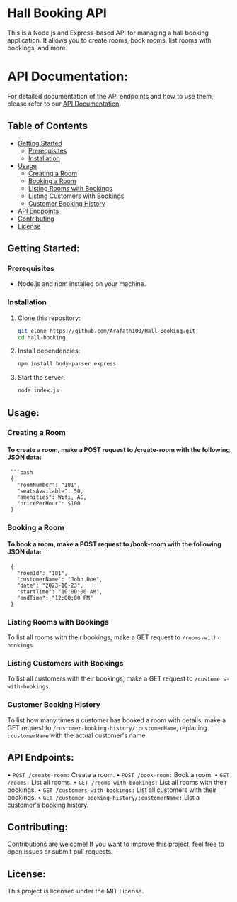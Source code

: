 # Hall Booking API

 This is a Node.js and Express-based API for managing a hall booking application. It allows you to create rooms, book rooms, list rooms with bookings, and more.

# API Documentation:

 For detailed documentation of the API endpoints and how to use them, please refer to our [API Documentation](https://documenter.getpostman.com/view/30678354/2s9YRCWBX5).

## Table of Contents
- [Getting Started](#getting-started)
  - [Prerequisites](#prerequisites)
  - [Installation](#installation)
- [Usage](#usage)
  - [Creating a Room](#creating-a-room)
  - [Booking a Room](#booking-a-room)
  - [Listing Rooms with Bookings](#listing-rooms-with-bookings)
  - [Listing Customers with Bookings](#listing-customers-with-bookings)
  - [Customer Booking History](#customer-booking-history)
- [API Endpoints](#api-endpoints)
- [Contributing](#contributing)
- [License](#license)

## Getting Started:

### Prerequisites
- Node.js and npm installed on your machine.

### Installation
1. Clone this repository:
   ```bash
   git clone https://github.com/Arafath100/Hall-Booking.git
   cd hall-booking

2. Install dependencies:
   ```bash
   npm install body-parser express

3. Start the server:
   ```bash
   node index.js

## Usage:

### Creating a Room

#### To create a room, make a POST request to /create-room with the following JSON data:

     ```bash
     {
       "roomNumber": "101",
       "seatsAvailable": 50,
       "amenities": Wifi, AC,
       "pricePerHour": $100
     }

### Booking a Room

#### To book a room, make a POST request to /book-room with the following JSON data:

     {
       "roomId": "101",
       "customerName": "John Doe",
       "date": "2023-10-23",
       "startTime": "10:00:00 AM",
       "endTime": "12:00:00 PM"
     }

### Listing Rooms with Bookings

  To list all rooms with their bookings, make a GET request to `/rooms-with-bookings`.

### Listing Customers with Bookings

  To list all customers with their bookings, make a GET request to `/customers-with-bookings`.

### Customer Booking History

  To list how many times a customer has booked a room with details, make a GET request to `/customer-booking-history/:customerName`, replacing `:customerName` with the actual customer's name.

## API Endpoints:

• `POST /create-room:` Create a room.
• `POST /book-room:` Book a room.
• `GET /rooms:` List all rooms.
• `GET /rooms-with-bookings:` List all rooms with their bookings.
• `GET /customers-with-bookings:` List all customers with their bookings.
• `GET /customer-booking-history/:customerName:` List a customer's booking history.

## Contributing:

 Contributions are welcome! If you want to improve this project, feel free to open issues or submit pull requests.

## License:
  This project is licensed under the MIT License.
